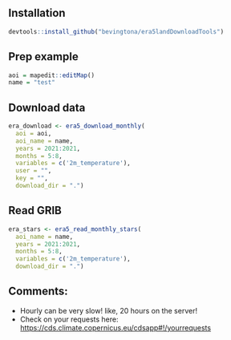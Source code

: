 ## Installation

``` r
devtools::install_github("bevingtona/era5landDownloadTools")
```

## Prep example

``` r
aoi = mapedit::editMap()
name = "test"
```

## Download data

``` r
era_download <- era5_download_monthly(
  aoi = aoi,
  aoi_name = name,
  years = 2021:2021,
  months = 5:8,
  variables = c('2m_temperature'),
  user = "",
  key = "",
  download_dir = ".") 
```

## Read GRIB

``` r
era_stars <- era5_read_monthly_stars(
  aoi_name = name,
  years = 2021:2021,
  months = 5:8,
  variables = c('2m_temperature'),
  download_dir = ".")
```

## Comments:

-   Hourly can be very slow! like, 20 hours on the server!
-   Check on your requests here:
    <https://cds.climate.copernicus.eu/cdsapp#!/yourrequests>
